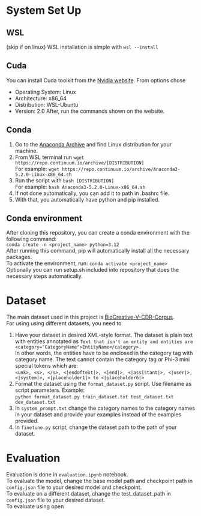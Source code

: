 # System Set Up
## WSL
(skip if on linux)
WSL installation is simple with ```wsl --install```
## Cuda
You can install Cuda toolkit from the [Nvidia website](https://developer.nvidia.com/cuda-downloads).
From options chose
* Operating System: Linux
* Architecture: x86_64
* Distribution: WSL-Ubuntu
* Version: 2.0
After, run the commands shown on the website.
## Conda
1. Go to the [Anaconda Archive](https://repo.anaconda.com/archive/) and find Linux distribution for your machine.
2. From WSL terminal run ```wget https://repo.continuum.io/archive/[DISTRIBUTION]```  
For example: ```wget https://repo.continuum.io/archive/Anaconda3-5.2.0-Linux-x86_64.sh```
3. Run the script with ```bash [DISTRIBUTION]```  
For example: ```bash Anaconda3-5.2.0-Linux-x86_64.sh```
4. If not done automatically, you can add it to path in .bashrc file.
5. With that, you automatically have python and pip installed.
## Conda environment
After cloning this repository, you can create a conda environment with the following command:  
```conda create -n <project_name> python=3.12```  
After running this command, pip will automatically install all the necessary packages.  
To activate the environment, run: ```conda activate <project_name>```  
Optionally you can run setup.sh included into repository that does the necessary steps automatically.
# Dataset
The main dataset used in this project is [BioCreative-V-CDR-Corpus](https://github.com/JHnlp/BioCreative-V-CDR-Corpus/tree/master).  
For using using different datasets, you need to
1. Have your dataset in desired XML-style format. The dataset is plain text with entities annotated as 
```Text that isn't an entity and entities are <category="CategoryName">EntityName</category>.```  
In other words, the entities have to be enclosed in the category tag with category name. The text cannot contain the category tag or
Phi-3 mini special tokens which are:  
```<unk>, <s>, </s>, <|endoftext|>, <|end|>, <|assistant|>, <|user|>, <|system|>, <|placeholder1|> to <|placeholder6|>```
2. Format the dataset using the ```format_dataset.py``` script. Use filename as script parameters. Example:  
```python format_dataset.py train_dataset.txt test_dataset.txt dev_dataset.txt```
3. In ```system_prompt.txt``` change the category names to the category names in your dataset and provide your examples instead of the examples provided.
4. In ```finetune.py``` script, change the dataset path to the path of your dataset.
# Evaluation
Evaluation is done in ```evaluation.ipynb``` notebook.  
To evaluate the model, change the base model path and checkpoint path in ```config.json``` file to your desired model and checkpoint.  
To evaluate on a different dataset, change the test_dataset_path in ```config.json``` file to your desired dataset.  
To evaluate using open
